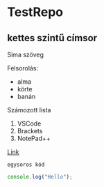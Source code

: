 # TestRepo
## kettes szintű címsor

Sima szöveg

Felsorolás:
- alma
- körte 
- banán

Számozott lista
1. VSCode
2. Brackets
3. NotePad++


[Link](https://acsjszki.hu)

`egysoros kód`

```javascript
console.log("Hello");
```

